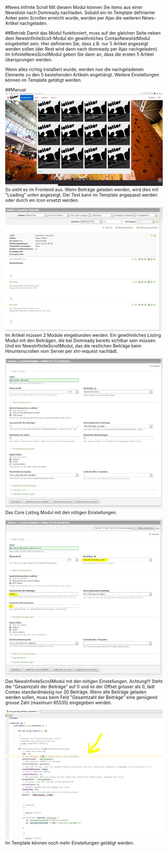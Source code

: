 #News Infinite Scroll
Mit diesem Modul können Sie items aus einer Newsliste nach Domready nachladen. Sobald ein im Template definierter Anker peim Scrollen erreicht wurde, werden per Ajax die weiteren News-Artikel nachgeladen.

##Betrieb
Damit das Modul funktioniert, muss auf der gleichen Seite neben dem NewsInfiniteScoll-Modul ein gewöhnliches ContaoNewslistModul eingebettet sein. Hier definieren Sie, dass z.B. nur 5 Artikel angezeigt werden sollen (der Rest wird dann nach domready per Ajax nachgeladen).
Im InfiniteNewsScrollModul geben Sie dann an, dass die ersten 5 Artikel übersprungen werden.

Wenn alles richtig installiert wurde, werden nun die nachgeladenen Elemente zu den 5 bestehenden Artikeln angehängt. Weitere Einstellungen können im Template getätigt werden.


##Manual
![Frontend](manual/infiniteScroll_1.jpg?raw=true "Frontend")
So sieht es im Frontend aus. Wenn Beiträge geladen werden, wird dies mit "Loading" unten angezeigt. Der Text kann im Template angepasst werden oder durch ein Icon ersetzt werden.


![Backend](manual/infiniteScroll_2.jpg?raw=true "Backend")
Im Artikel müssen 2 Module eingebunden werden. Ein gewöhnliches Listing Modul mit den Beiträgen, die bei Domready bereits sichtbar sein müssen. Und ein NewsInfiniteScrollModul, das die restlichen Beiträge beim Hinunterscrollen vom Server per xhr-request nachlädt.


![Backend](manual/infiniteScroll_3.jpg?raw=true "Backend")
Das Core Listing Modul mit den nötigen Einstellungen.


![Backend](manual/infiniteScroll_4.jpg?raw=true "Backend")
Das NewsInfiniteScrollModul mit den nötigen Einstellungen.
Achtung!!! Steht die "Gesamtzahl der Beiträge" auf 0 und ist der Offset grösser als 0, lädt Contao standardmässig nur 30 Beiträge. Wenn alle Beiträge geladen werden sollen, muss beim Feld "Gesamtzahl der Beiträge" eine genügend grosse Zahl (maximum 65535) eingegeben werden.


![Backend](manual/infiniteScroll_5.jpg?raw=true "Backend")
Im Template können noch mehr Einstellungen getätigt werden.